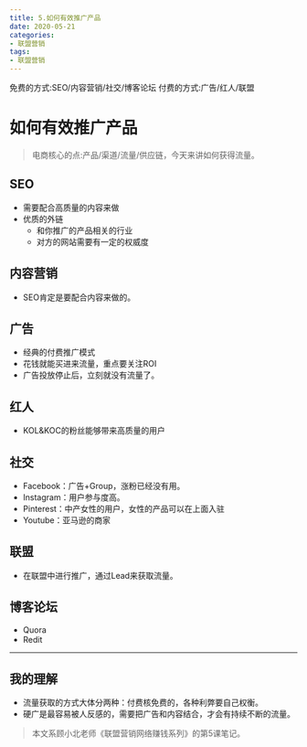 ```yaml
---
title: 5.如何有效推广产品
date: 2020-05-21
categories:
- 联盟营销
tags:
- 联盟营销
---
```

免费的方式:SEO/内容营销/社交/博客论坛
付费的方式:广告/红人/联盟
<!-- more -->
# 如何有效推广产品
> 电商核心的点:产品/渠道/流量/供应链，今天来讲如何获得流量。

## SEO
- 需要配合高质量的内容来做
- 优质的外链
    - 和你推广的产品相关的行业
    - 对方的网站需要有一定的权威度

## 内容营销
- SEO肯定是要配合内容来做的。

## 广告
- 经典的付费推广模式
- 花钱就能买进来流量，重点要关注ROI
- 广告投放停止后，立刻就没有流量了。

## 红人
- KOL&KOC的粉丝能够带来高质量的用户

## 社交
- Facebook：广告+Group，涨粉已经没有用。
- Instagram：用户参与度高。
- Pinterest：中产女性的用户，女性的产品可以在上面入驻
- Youtube：亚马逊的商家

## 联盟
- 在联盟中进行推广，通过Lead来获取流量。

## 博客论坛
- Quora
- Redit

---
## 我的理解
- 流量获取的方式大体分两种：付费核免费的，各种利弊要自己权衡。
- 硬广是最容易被人反感的，需要把广告和内容结合，才会有持续不断的流量。

> 本文系顾小北老师《联盟营销网络赚钱系列》的第5课笔记。
